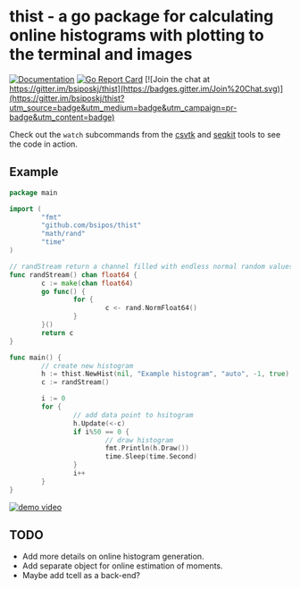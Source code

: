 thist - a go package for calculating online histograms with plotting to the terminal and images
===============================================================================================
[![Documentation](https://godoc.org/github.com/bsipos/thist?status.svg)](http://godoc.org/github.com/bsipos/thist)
[![Go Report Card](https://goreportcard.com/badge/github.com/bsipos/thist)](https://goreportcard.com/report/github.com/bsipos/thist)
[![Join the chat at https://gitter.im/bsiposkj/thist](https://badges.gitter.im/Join%20Chat.svg)](https://gitter.im/bsiposkj/thist?utm_source=badge&utm_medium=badge&utm_campaign=pr-badge&utm_content=badge)

Check out the `watch` subcommands from the [csvtk](https://github.com/shenwei356/csvtk) and [seqkit](https://github.com/shenwei356/seqkit) tools to see the code in action.

Example
-------

```go
package main

import (
        "fmt"
        "github.com/bsipos/thist"
        "math/rand"
        "time"
)

// randStream return a channel filled with endless normal random values
func randStream() chan float64 {
        c := make(chan float64)
        go func() {
                for {
                        c <- rand.NormFloat64()
                }
        }()
        return c
}

func main() {
        // create new histogram
        h := thist.NewHist(nil, "Example histogram", "auto", -1, true)
        c := randStream()

        i := 0
        for {
                // add data point to hsitogram
                h.Update(<-c)
                if i%50 == 0 {
                        // draw histogram
                        fmt.Println(h.Draw())
                        time.Sleep(time.Second)
                }
                i++
        }
}

```

[![demo video](http://img.youtube.com/vi/7mrs1QGDyys/0.jpg)](http://www.youtube.com/watch?v=7mrs1QGDyys)

TODO
----

- Add more details on online histogram generation.
- Add separate object for online estimation of moments.
- Maybe add tcell as a back-end?
